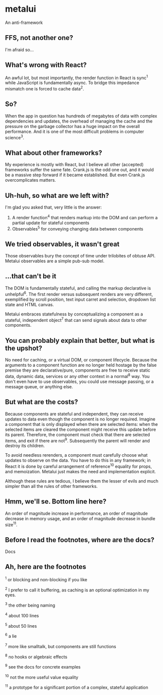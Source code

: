 # metalui

An anti-framework

## FFS, not another one?

I'm afraid so...

## What's wrong with React?

An awful lot, but most importantly, the render function in React is sync<sup>1</sup> while JavaScript is fundamentally async. To bridge this impedance mismatch one is forced to cache data<sup>2</sup>.

## So?

When the app in question has hundreds of megabytes of data with complex dependencies and updates, the overhead of managing the cache and the pressure on the garbage collector has a huge impact on the overall performance. And it is one of the most difficult problems in computer science<sup>3</sup>.

## What about other frameworks?

My experience is mostly with React, but I believe all other (accepted) frameworks suffer the same fate. Crank.js is the odd one out, and it would be a massive step forward if it became established. But even Crank.js overcomplicates matters.

## Uh-huh, so what are we left with?

I'm glad you asked that, very little is the answer:

1. A render function<sup>4</sup> that renders markup into the DOM and can perform a partial update for stateful components
2. Observables<sup>5</sup> for conveying changing data between components

## We tried observables, it wasn't great

Those observables bury the concept of time under trilobites of obtuse API. Metalui observables are a simple pub-sub model.

## ...that can't be it

The DOM is fundamentally stateful, and calling the markup declarative is unhelpful<sup>6</sup>. The first render versus subsequent renders are very different, exemplified by scroll position, text input carret and selection, dropdown list state and HTML canvas.

Metalui embraces statefulness by conceptualizing a component as a stateful, independent object<sup>7</sup> that can send signals about data to other components.

## You can probably explain that better, but what is the upshot?

No need for caching, or a virtual DOM, or component lifecycle. Because the arguments to a component function are no longer held hostage by the false premise they are declarative/pure, components are free to receive static data, dynamic data, services or any other context in a normal<sup>8</sup> way. You don't even have to use observables, you could use message passing, or a message queue, or anything else.

## But what are the costs?

Because components are stateful and independent, they can receive updates to data even though the component is no longer required. Imagine a component that is only displayed when there are selected items: when the selected items are cleared the component might receive this update before its parent. Therefore, the component must check that there are selected items, and exit if there are not<sup>9</sup>. Subsequently the parent will render and destroy its children.

To avoid needless rerenders, a component must carefully choose what updates to observe on the data. You have to do this in any framework; in React it is done by careful arrangement of reference<sup>10</sup> equality for props, and memoization. Metalui just makes the need and implementation explicit.

Although these rules are tedious, I believe them the lesser of evils and much simpler than all the rules of other frameworks.

## Hmm, we'll se. Bottom line here?

An order of magnitude increase in performance, an order of magnitude decrease in memory usage, and an order of magnitude decrease in bundle size<sup>11</sup>.

## Before I read the footnotes, where are the docs?

Docs

## Ah, here are the footnotes

<sup>1</sup> or blocking and non-blocking if you like

<sup>2</sup> I prefer to call it buffering, as caching is an optional optimization in my eyes.

<sup>3</sup> the other being naming

<sup>4</sup> about 100 lines

<sup>5</sup> about 50 lines

<sup>6</sup> a lie

<sup>7</sup> more like smalltalk, but components are still functions

<sup>8</sup> no hooks or algebraic effects

<sup>9</sup> see the docs for concrete examples

<sup>10</sup> not the more useful value equality

<sup>11</sup> a prototype for a significant portion of a complex, stateful application
